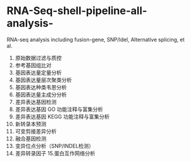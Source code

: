 # RNA-Seq-shell-pipeline-all-analysis-
RNA-seq analysis including fusion-gene, SNP/Idel, Alternative splicing, et al.

1. 原始数据过滤与质控
2. 参考基因组比对
3. 基因表达量定量分析
4. 基因表达量层次聚类分析
5. 基因表达种类韦恩分析
6. 基因表达量主成分分析
7. 差异表达基因检测
8. 差异表达基因 GO 功能注释与富集分析
9. 差异表达基因 KEGG 功能注释与富集分析
10. 新转录本预测
11. 可变剪接差异分析
12. 融合基因检测
13. 变异位点分析（SNP/INDEL检测）
14. 差异转录因子
15.蛋白互作网络分析
